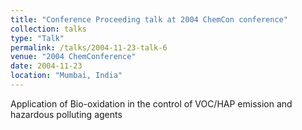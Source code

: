 ```yaml
---
title: "Conference Proceeding talk at 2004 ChemCon conference"
collection: talks
type: "Talk"
permalink: /talks/2004-11-23-talk-6
venue: "2004 ChemConference"
date: 2004-11-23
location: "Mumbai, India"
---
```


Application of Bio-oxidation in the control of VOC/HAP emission and hazardous polluting agents
